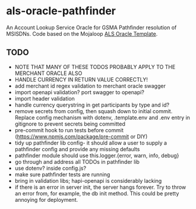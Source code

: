 # als-oracle-pathfinder
An Account Lookup Service Oracle for GSMA Pathfinder resolution of MSISDNs. Code based on the
Mojaloop [ALS Oracle Template](https://github.com/mojaloop/als-oracle-template).

## TODO
* NOTE THAT MANY OF THESE TODOS PROBABLY APPLY TO THE MERCHANT ORACLE ALSO
* HANDLE CURRENCY IN RETURN VALUE CORRECTLY!
* add merchant id regex validation to merchant oracle swagger
* import openapi validation? port swagger to openapi?
* import header validation
* handle currency querystring in get participants by type and id?
* remove secrets from config, then squash down to initial commit. Replace config mechanism with
    dotenv, .template.env and .env entry in gitignore to prevent secrets being committed
* pre-commit hook to run tests before commit (https://www.npmjs.com/package/pre-commit or DIY)
* tidy up pathfinder lib config- it should allow a user to supply a pathfinder config and provide
    any missing defaults
* pathfinder module should use this.logger.{error, warn, info, debug}
* go through and address all TODOs in pathfinder lib
* use dotenv? inside config.js?
* make sure pathfinder tests are running
* bring in validation libs; hapi-openapi is considerably lacking
* if there is an error in server init, the server hangs forever. Try to throw an error from, for
    example, the db init method. This could be pretty annoying for deployment.
